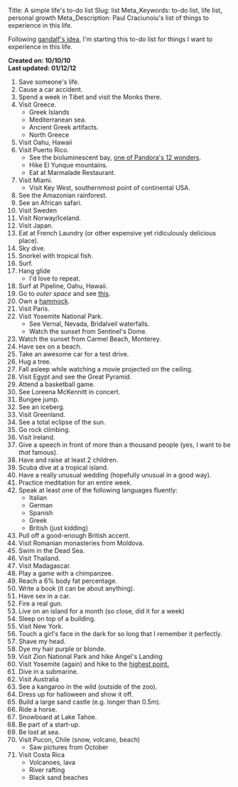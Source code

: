 Title: A simple life's to-do list
Slug: list
Meta_Keywords: to-do list, life list, personal growth
Meta_Description: Paul Craciunoiu's list of things to experience in this life.

Following [gandalf's idea](http://diary.braniecki.net/2009/02/13/150-things-to-do-before-you-turn-30/), I'm starting this to-do list for things I want to experience in this life.

__Created on: 10/10/10__<br>
__Last updated: 01/12/12__

1. Save someone's life.
1. <span class="done">Cause a car accident.</span>
1. Spend a week in Tibet and visit the Monks there.
1. Visit Greece.
	* Greek Islands
	* Mediterranean sea.
	* Ancient Greek artifacts.
	* North Greece
1. <span class="done">Visit Oahu, Hawaii</span>
1. <span class="done">Visit Puerto Rico.</span>
	* See the bioluminescent bay, [one of Pandora's 12 wonders](http://ecorazzi.com/slideshow/pandora-on-earth-12-places-and-things-that-remind-us-of-avatar/123/).
	* Hike El Yunque mountains.
	* Eat at Marmalade Restaurant.
1. <span class="done">Visit Miami.</span>
	* Visit Key West, southernmost point of continental USA.
1. See the Amazonian rainforest.
1. See an African safari.
1. <span class="done">Visit Sweden</span>
1. Visit Norway/Iceland.
1. Visit Japan.
1. Eat at French Laundry (or other expensive yet ridiculously delicious place).
1. <span class="done">Sky dive.</span>
1. <span class="done">Snorkel with tropical fish.</span>
1. <span class="done">Surf.</span>
1. <span class="done">Hang glide</span>
    * I'd love to repeat.
1. Surf at Pipeline, Oahu, Hawaii.
1. Go to _outer space_ and see [this](http://www.astronomic.ro/wp-content/uploads/2010/06/eso1027a.jpg).
1. Own a [hammock](http://en.wikipedia.org/wiki/Hammock).
1. <span class="done">Visit Paris.</span>
1. <span class="done">Visit Yosemite National Park.</span>
	* See Vernal, Nevada, Bridalveil waterfalls.
	* Watch the sunset from Sentinel's Dome.
1. <span class="done">Watch the sunset from Carmel Beach, Monterey.</span>
1. Have sex on a beach.
1. Take an awesome car for a test drive.
1. <span class="done">Hug a tree.</span>
1. <span class="done">Fall asleep while watching a movie projected on the ceiling.</span>
1. Visit Egypt and see the Great Pyramid.
1. Attend a basketball game.
1. See Loreena McKennitt in concert.
1. Bungee jump.
1. See an iceberg.
1. Visit Greenland.
1. <span class="done">See a total eclipse of the sun.</span>
1. <span class="done">Go rock climbing.</span>
1. Visit Ireland.
1. Give a speech in front of more than a thousand people (yes, I want to be _that_ famous).
1. Have and raise at least 2 children.
1. Scuba dive at a tropical island.
1. Have a really unusual wedding (hopefully unusual in a good way).
1. <span class="done">Practice meditation for an entire week.</span>
1. Speak at least one of the following languages fluently:
	* Italian
	* German
	* Spanish
	* Greek
	* British (just kidding)
1. Pull off a good-enough British accent.
1. Visit Romanian monasteries from Moldova.
1. Swim in the Dead Sea.
1. Visit Thailand.
1. Visit Madagascar.
1. Play a game with a chimpanzee.
1. Reach a 6% body fat percentage.
1. Write a book (it can be about anything).
1. <span class="done">Have sex in a car.</span>
1. Fire a real gun.
1. Live on an island for a month (so close, did it for a week)
1. Sleep on top of a building.
1. <span class="done">Visit New York.</span>
1. <span class="done">Touch a girl's face in the dark for so long that I remember it perfectly.</span>
1. Shave my head.
1. Dye my hair purple or blonde.
1. Visit Zion National Park and hike Angel's Landing
1. Visit Yosemite (again) and hike to the [highest point.](http://en.wikipedia.org/wiki/Mount_Lyell_%28California%29)
1. Dive in a submarine.
1. Visit Australia
1. See a kangaroo in the wild (outside of the zoo).
1. <span class="done">Dress up for halloween and show it off.</span>
1. Build a large sand castle (e.g. longer than 0.5m).
1. Ride a horse.
1. <span class="done">Snowboard at Lake Tahoe.</span>
1. <span class="done">Be part of a start-up.</span>
1. Be lost at sea.
1. Visit Pucon, Chile (snow, volcano, beach)
	* Saw pictures from October
1. Visit Costa Rica
	* Volcanoes, lava
	* River rafting
	* Black sand beaches
